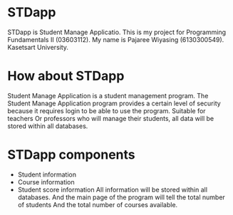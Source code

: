 # STDapp

STDapp is Student Manage Applicatio.
This is my project for Programming Fundamentals II (03603112).
My name is Pajaree Wiyasing (6130300549).
Kasetsart University.

# How about STDapp

Student Manage Application is a student management program. The Student Manage Application program provides a certain level of security because it requires login to be able to use the program. Suitable for teachers Or professors who will manage their students, all data will be stored within all databases.

# STDapp components

* Student information
* Course information
* Student score information
All information will be stored within all databases. And the main page of the program will tell the total number of students And the total number of courses available.
